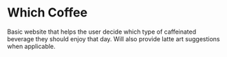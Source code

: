 # Which Coffee

Basic website that helps the user decide which type of caffeinated beverage they should enjoy that day. Will also provide latte art suggestions when applicable.
